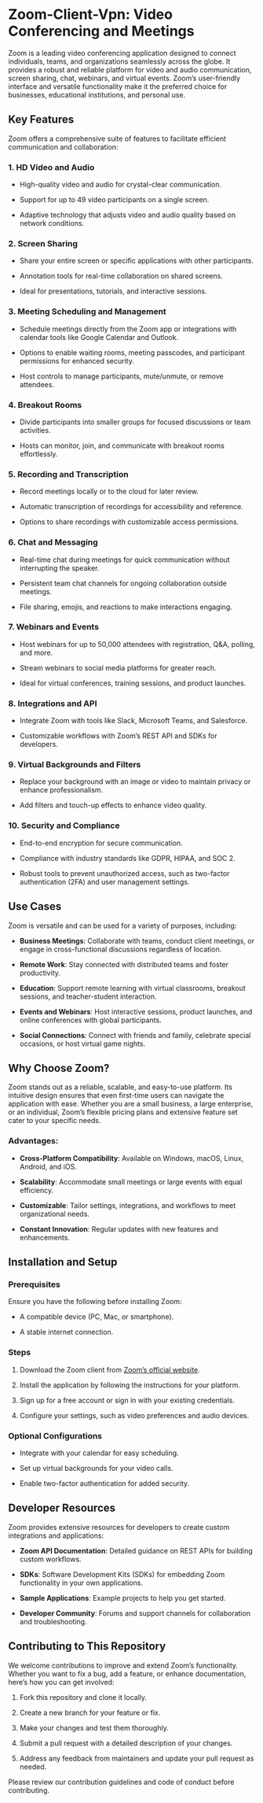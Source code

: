 # Zoom-Client-Vpn: Video Conferencing and Meetings

Zoom is a leading video conferencing application designed to connect individuals, teams, and organizations seamlessly across the globe. It provides a robust and reliable platform for video and audio communication, screen sharing, chat, webinars, and virtual events. Zoom’s user-friendly interface and versatile functionality make it the preferred choice for businesses, educational institutions, and personal use.

## Key Features

Zoom offers a comprehensive suite of features to facilitate efficient communication and collaboration:

### 1. **HD Video and Audio**

- High-quality video and audio for crystal-clear communication.
    
- Support for up to 49 video participants on a single screen.
    
- Adaptive technology that adjusts video and audio quality based on network conditions.
    

### 2. **Screen Sharing**

- Share your entire screen or specific applications with other participants.
    
- Annotation tools for real-time collaboration on shared screens.
    
- Ideal for presentations, tutorials, and interactive sessions.
    

### 3. **Meeting Scheduling and Management**

- Schedule meetings directly from the Zoom app or integrations with calendar tools like Google Calendar and Outlook.
    
- Options to enable waiting rooms, meeting passcodes, and participant permissions for enhanced security.
    
- Host controls to manage participants, mute/unmute, or remove attendees.
    

### 4. **Breakout Rooms**

- Divide participants into smaller groups for focused discussions or team activities.
    
- Hosts can monitor, join, and communicate with breakout rooms effortlessly.
    

### 5. **Recording and Transcription**

- Record meetings locally or to the cloud for later review.
    
- Automatic transcription of recordings for accessibility and reference.
    
- Options to share recordings with customizable access permissions.
    

### 6. **Chat and Messaging**

- Real-time chat during meetings for quick communication without interrupting the speaker.
    
- Persistent team chat channels for ongoing collaboration outside meetings.
    
- File sharing, emojis, and reactions to make interactions engaging.
    

### 7. **Webinars and Events**

- Host webinars for up to 50,000 attendees with registration, Q&A, polling, and more.
    
- Stream webinars to social media platforms for greater reach.
    
- Ideal for virtual conferences, training sessions, and product launches.
    

### 8. **Integrations and API**

- Integrate Zoom with tools like Slack, Microsoft Teams, and Salesforce.
    
- Customizable workflows with Zoom’s REST API and SDKs for developers.
    

### 9. **Virtual Backgrounds and Filters**

- Replace your background with an image or video to maintain privacy or enhance professionalism.
    
- Add filters and touch-up effects to enhance video quality.
    

### 10. **Security and Compliance**

- End-to-end encryption for secure communication.
    
- Compliance with industry standards like GDPR, HIPAA, and SOC 2.
    
- Robust tools to prevent unauthorized access, such as two-factor authentication (2FA) and user management settings.
    

## Use Cases

Zoom is versatile and can be used for a variety of purposes, including:

- **Business Meetings**: Collaborate with teams, conduct client meetings, or engage in cross-functional discussions regardless of location.
    
- **Remote Work**: Stay connected with distributed teams and foster productivity.
    
- **Education**: Support remote learning with virtual classrooms, breakout sessions, and teacher-student interaction.
    
- **Events and Webinars**: Host interactive sessions, product launches, and online conferences with global participants.
    
- **Social Connections**: Connect with friends and family, celebrate special occasions, or host virtual game nights.
    

## Why Choose Zoom?

Zoom stands out as a reliable, scalable, and easy-to-use platform. Its intuitive design ensures that even first-time users can navigate the application with ease. Whether you are a small business, a large enterprise, or an individual, Zoom’s flexible pricing plans and extensive feature set cater to your specific needs.

### Advantages:

- **Cross-Platform Compatibility**: Available on Windows, macOS, Linux, Android, and iOS.
    
- **Scalability**: Accommodate small meetings or large events with equal efficiency.
    
- **Customizable**: Tailor settings, integrations, and workflows to meet organizational needs.
    
- **Constant Innovation**: Regular updates with new features and enhancements.
    

## Installation and Setup

### Prerequisites

Ensure you have the following before installing Zoom:

- A compatible device (PC, Mac, or smartphone).
    
- A stable internet connection.
    

### Steps

1. Download the Zoom client from [Zoom’s official website](https://zoom.us/).
    
2. Install the application by following the instructions for your platform.
    
3. Sign up for a free account or sign in with your existing credentials.
    
4. Configure your settings, such as video preferences and audio devices.
    

### Optional Configurations

- Integrate with your calendar for easy scheduling.
    
- Set up virtual backgrounds for your video calls.
    
- Enable two-factor authentication for added security.
    

## Developer Resources

Zoom provides extensive resources for developers to create custom integrations and applications:

- **Zoom API Documentation**: Detailed guidance on REST APIs for building custom workflows.
    
- **SDKs**: Software Development Kits (SDKs) for embedding Zoom functionality in your own applications.
    
- **Sample Applications**: Example projects to help you get started.
    
- **Developer Community**: Forums and support channels for collaboration and troubleshooting.
    

## Contributing to This Repository

We welcome contributions to improve and extend Zoom’s functionality. Whether you want to fix a bug, add a feature, or enhance documentation, here’s how you can get involved:

1. Fork this repository and clone it locally.
    
2. Create a new branch for your feature or fix.
    
3. Make your changes and test them thoroughly.
    
4. Submit a pull request with a detailed description of your changes.
    
5. Address any feedback from maintainers and update your pull request as needed.
    

Please review our contribution guidelines and code of conduct before contributing.
